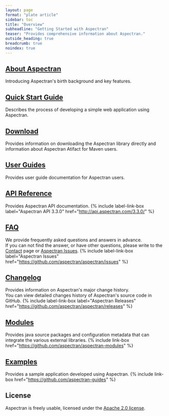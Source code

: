 ```yaml
---
layout: page
format: "plate article"
sidebar: toc
title: "Overview"
subheadline: "Getting Started with Aspectran"
teaser: "Provides comprehensive information about Aspectran."
outside_heading: true
breadcrumb: true
noindex: true
---
```


## [About Aspectran](/info/)
Introducing Aspectran's birth background and key features.

## [Quick Start Guide](/getting-started/quickstart/)
Describes the process of developing a simple web application using Aspectran.

## [Download](/getting-started/download/)
Provides information on downloading the Aspectran library directly and information about Aspectran Atifact for Maven users.

## [User Guides](/docs/guides/)
Provides user guide documentation for Aspectran users.

## [API Reference](/docs/api/)
Provides Aspectran API documentation.
{% include label-link-box label="Aspectran API 3.3.0" href="http://api.aspectran.com/3.3.0/" %}

## [FAQ](/docs/faq/)
We provide frequently asked questions and answers in advance.  
If you can not find the answer, or have other questions, please write to the [Contact](/contact/) page or [Aspectran Issues](https://github.com/aspectran/aspectran/issues).
{% include label-link-box label="Aspectran Issues" href="https://github.com/aspectran/aspectran/issues" %}

## [Changelog](/docs/changelog/)
Provides information on Aspectran's major change history.  
You can view detailed changes history of Aspectran's source code in GitHub.
{% include label-link-box label="Aspectran Releases" href="https://github.com/aspectran/aspectran/releases" %}

## [Modules](/modules/)
Provides java source packages and configuration metadata that can integrate the various external libraries.
{% include link-box href="https://github.com/aspectran/aspectran-modules" %}

## [Examples](/examples/)
Provides a sample application developed using Aspectran.
{% include link-box href="https://github.com/aspectran-guides" %}

## License
Aspectran is freely usable, licensed under the [Apache 2.0 license](http://www.apache.org/licenses/LICENSE-2.0).
